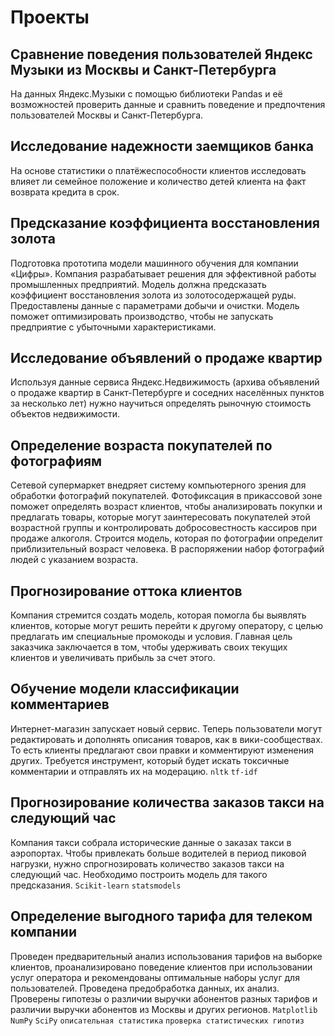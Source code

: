 # Проекты
## Сравнение поведения пользователей Яндекс Музыки из Москвы и Санкт-Петербурга

На данных Яндекс.Музыки c помощью библиотеки Pandas и её возможностей проверить данные и сравнить поведение и предпочтения пользователей Москвы и Санкт-Петербурга.

## Исследование надежности заемщиков банка

На основе статистики о платёжеспособности клиентов исследовать влияет ли семейное положение и количество детей клиента на факт возврата кредита в срок.

## Предсказание коэффициента восстановления золота
Подготовка прототипа модели машинного обучения для компании «Цифры». Компания разрабатывает решения для эффективной работы промышленных предприятий.
Модель должна предсказать коэффициент восстановления золота из золотосодержащей руды. Предоставлены данные с параметрами добычи и очистки. Модель поможет оптимизировать производство, чтобы не запускать предприятие с убыточными характеристиками.

## Исследование объявлений о продаже квартир
Используя данные сервиса Яндекс.Недвижимость (архива объявлений о продаже квартир в Санкт-Петербурге и соседних населённых пунктов за несколько лет) нужно научиться определять рыночную стоимость объектов недвижимости. 

## Определение возраста покупателей по фотографиям
Сетевой супермаркет внедряет систему компьютерного зрения для обработки фотографий покупателей. Фотофиксация в прикассовой зоне поможет определять возраст клиентов, чтобы анализировать покупки и предлагать товары, которые могут заинтересовать покупателей этой возрастной группы и контролировать добросовестность кассиров при продаже алкоголя. Строится модель, которая по фотографии определит приблизительный возраст человека. В распоряжении набор фотографий людей с указанием возраста.

## Прогнозирование оттока клиентов
Компания стремится создать модель, которая помогла бы выявлять клиентов, которые могут решить перейти к другому оператору, с целью предлагать им специальные промокоды и условия. Главная цель заказчика заключается в том, чтобы удерживать своих текущих клиентов и увеличивать прибыль за счет этого.

## Обучение модели классификации комментариев
Интернет-магазин запускает новый сервис. Теперь пользователи могут редактировать и дополнять описания товаров, как в вики-сообществах. То есть клиенты предлагают свои правки и комментируют изменения других. Требуется инструмент, который будет искать токсичные комментарии и отправлять их на модерацию.
`nltk` `tf-idf`

## Прогнозирование количества заказов такси на следующий час
Компания такси собрала исторические данные о заказах такси в аэропортах. Чтобы привлекать больше водителей в период пиковой нагрузки, нужно спрогнозировать количество заказов такси на следующий час. Необходимо построить модель для такого предсказания. `Scikit-learn` `statsmodels`

## Определение выгодного тарифа для телеком компании
Проведен предварительный анализ использования тарифов на выборке клиентов,
проанализировано поведение клиентов при использовании услуг оператора и
рекомендованы оптимальные наборы услуг для пользователей. Проведена предобработка
данных, их анализ. Проверены гипотезы о различии выручки абонентов разных тарифов и
различии выручки абонентов из Москвы и других регионов.
`Matplotlib` `NumPy` `SciPy` `описательная статистика` `проверка статистических гипотиз`

